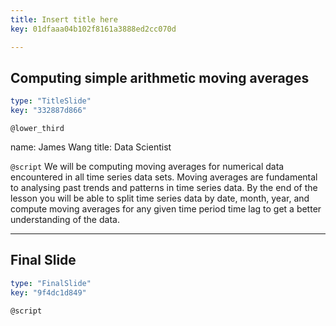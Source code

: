 ```yaml
---
title: Insert title here
key: 01dfaaa04b102f8161a3888ed2cc070d

---
```

## Computing simple arithmetic moving averages

```yaml
type: "TitleSlide"
key: "332887d866"
```

`@lower_third`

name: James Wang
title: Data Scientist


`@script`
We will be computing moving averages for numerical data encountered in all time series data sets. Moving averages are fundamental to analysing past trends and patterns in time series data. By the end of the lesson you will be able to split time series data by date, month, year, and compute moving averages for any given time period time lag to get a better understanding of the data.


---
## Final Slide

```yaml
type: "FinalSlide"
key: "9f4dc1d849"
```

`@script`


